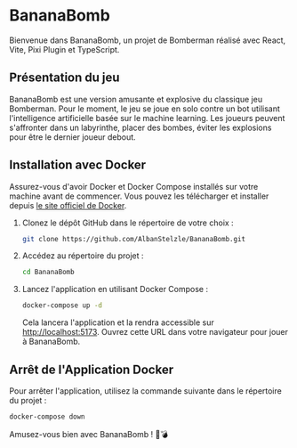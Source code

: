 # BananaBomb

Bienvenue dans BananaBomb, un projet de Bomberman réalisé avec React, Vite, Pixi Plugin et TypeScript.

## Présentation du jeu

BananaBomb est une version amusante et explosive du classique jeu Bomberman. Pour le moment, le jeu se joue en solo contre un bot utilisant l'intelligence artificielle basée sur le machine learning. Les joueurs peuvent s'affronter dans un labyrinthe, placer des bombes, éviter les explosions pour être le dernier joueur debout.

## Installation avec Docker

Assurez-vous d'avoir Docker et Docker Compose installés sur votre machine avant de commencer. Vous pouvez les télécharger et installer depuis [le site officiel de Docker](https://www.docker.com/get-started).

1. Clonez le dépôt GitHub dans le répertoire de votre choix :
   ```bash
   git clone https://github.com/AlbanStelzle/BananaBomb.git
   ```

2. Accédez au répertoire du projet :
   ```bash
   cd BananaBomb
   ```

3. Lancez l'application en utilisant Docker Compose :
   ```bash
   docker-compose up -d
   ```

   Cela lancera l'application et la rendra accessible sur [http://localhost:5173](http://localhost:5173). Ouvrez cette URL dans votre navigateur pour jouer à BananaBomb.

## Arrêt de l'Application Docker

Pour arrêter l'application, utilisez la commande suivante dans le répertoire du projet :
   ```bash
   docker-compose down
   ```

Amusez-vous bien avec BananaBomb ! 🍌💣
